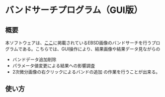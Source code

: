 # バンドサーチプログラム（GUI版）
## 概要
本ソフトウェアは、[ここ](https://github.com/rtomiyasu/BandSearch)に掲載されているEBSD画像のバンドサーチを行うプログラムである。こちらでは、GUI操作により、結果画像や結果データ見ながらの
- バンドデータ追加削除
- パラメータ値変更による結果への影響調査
- 2次微分画像の右クリックによるバンドの追加
の作業を行うことが出来る。
## 使い方
